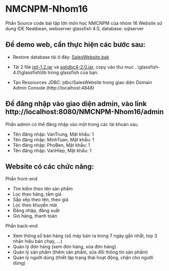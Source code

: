 # NMCNPM-Nhom16

Phần Source code bài tập lớn môn học NMCNPM của nhóm 16
Website sử dụng IDE Neatbean, webserver glassfish 4.0, database: sqlserver


## Để demo web, cần thực hiện các bước sau:

  - Restore database tải ở đây: [SalesWebsite.bak](https://drive.google.com/file/d/1gEYIV4J0USCaRQO1ntoBwAa7zwy2Y07B/view?usp=sharing)
  
  - Tải 2 file [jstl-1.2.jar](https://drive.google.com/file/d/1C4tFNimev5tOioIzTYASBmVGgEdh5QbW/view?usp=sharing) và [sqljdbc4-2.0.jar](https://drive.google.com/file/d/1HVrNOwQALe88e_c72DHn1nWd0_3VGVHs/view?usp=sharing), copy vào thư mục ..\glassfish-4.0\glassfish\lib trong glassfish của bạn.
  
  - Tạo Ressources JDBC: jdbc/SalesWebsite trong giao diện Domain Admin Console (http://localhost:4848)


## Để đăng nhập vào giao diện admin, vào link http://localhost:8080/NMCNPM-Nhom16/admin </br>
Phần admin có thể đăng nhập vào một trong các tài khoản sau.
- Tên đăng nhập: VanTrung, Mật khẩu: 1
- Tên đăng nhập: MinhTuan, Mật khẩu: 1
- Tên đăng nhập: PhoBen, Mật khẩu: 1
- Tên đăng nhập: VanHiep, Mật khẩu: 1


## Website có các chức năng:

Phần front-end
  - Tìm kiếm theo tên sản phẩm 
  - Lọc theo hãng, tầm giá 
  - Sắp xếp theo tên, theo giá
  - Lọc theo khuyến mãi
  - Đăng nhập, đăng xuất
  - Giỏ hàng, thanh toán

Phần back-end
  - Xem thông số bán hàng (số máy bán ra trong 7 ngày gần nhất, top 3 nhãn hiệu bán chạy, ...)
  - Quản lý đơn hàng (xem đơn hàng, xóa đơn hàng)
  - Quản lý sản phẩm (thêm sản phẩm, sửa đổi thông tin sản phẩm)
  - Quản lý người dùng (thiết lập trạng thái hoạt động, chặn cho người dùng)



